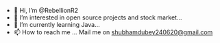 - 👋 Hi, I’m @RebellionR2
- 👀 I’m interested in open source projects and stock market...
- 🌱 I’m currently learning Java...
- 📫 How to reach me ... Mail me on shubhamdubey240620@gmail.com

<!---
RebellionR2/RebellionR2 is a ✨ special ✨ repository because its `README.md` (this file) appears on your GitHub profile.
You can click the Preview link to take a look at your changes.
--->
